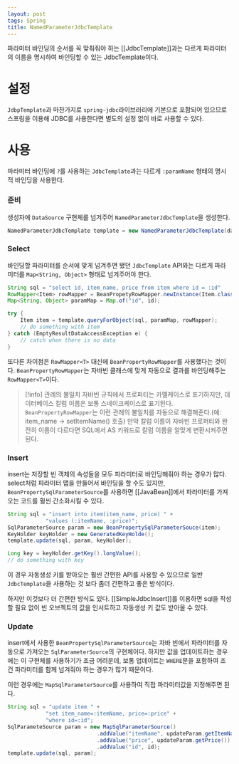 ```yaml
---
layout: post
tags: Spring
title: NamedParameterJdbcTemplate
---
```


파라미터 바인딩의 순서를 꼭 맞춰줘야 하는 [[JdbcTemplate]]과는 다르게 파라미터의 이름을 명시하여 바인딩할 수 있는 JdbcTemplate이다. 

# 설정

`JdbpTemplate`과 마찬가지로 `spring-jdbc`라이브러리에 기본으로 포함되어 있으므로 스프링을 이용해 JDBC를 사용한다면 별도의 설정 없이 바로 사용할 수 있다.

# 사용

파라미터 바인딩에 `?`를 사용하는 `JdbcTemplate`과는 다르게 `:paramName` 형태의 명시적 바인딩을 사용한다. 

### 준비

생성자에 `DataSource` 구현체를 넘겨주어 `NamedParameterJdbcTemplate`을 생성한다.

```java
NamedParameterJdbcTemplate template = new NamedParameterJdbcTemplate(dataSource);
```

### Select

바인딩할 파라미터를 순서에 맞게 넘겨주면 됐던 `JdbcTemplate` API와는 다르게 파라미터를 `Map<String, Object>` 형태로 넘겨주어야 한다. 

```java
String sql = "select id, item_name, price from item where id = :id"
RowMapper<Item> rowMapper = BeanPropetyRowMapper.newInstance(Item.class);
Map<String, Object> paramMap = Map.of("id", id);

try {
	Item item = template.queryForObject(sql, paramMap, rowMapper);
	// do something with item
} catch (EmptyResultDataAccessException e) {
	// catch when there is no data
}
```

또다른 차이점은 `RowMapper<T>` 대신에 `BeanPropertyRowMapper`를 사용했다는 것이다. `BeanPropertyRowMapper`는 자바빈 클래스에 맞게 자동으로 결과를 바인딩해주는 `RowMapper<T>`이다. 

> [!info] 관례의 불일치
> 자바빈 규칙에서 프로퍼티는 카멜케이스로 표기하지만, 데이터베이스 칼럼 이름은 보통 스네이크케이스로 표기된다. `BeanPropertyRowMapper`는 이런 관례의 불일치를 자동으로 해결해준다.(예: item_name -> setItemName() 호출)
> 만약 칼럼 이름이 자바빈 프로퍼티와 완전히 이름이 다르다면 SQL에서 AS 키워드로 칼럼 이름을 알맞게 변환시켜주면 된다.

### Insert

insert는 저장할 빈 객체의 속성들을 모두 파라미터로 바인딩해줘야 하는 경우가 많다. select처럼 파라미터 맵을 만들어서 바인딩을 할 수도 있지만, `BeanPropertySqlParameterSource`를 사용하면 [[JavaBean]]에서 파라미터를 가져오는 코드를 훨씬 간소화시킬 수 있다.

```java
String sql = "insert into item(item_name, price) " + 
			"values (:itemName, :price)";
SqlParameterSource param = new BeanPropertySqlParameterSouce(item);
KeyHolder keyHolder = new GeneratedKeyHolde();
template.update(sql, param, keyHolder);

Long key = keyHolder.getKey().longValue();
// do something with key
```

이 경우 자동생성 키를 받아오는 훨씬 간편한 API를 사용할 수 있으므로 일반 `JdbcTemplate`을 사용하는 것 보다 좀더 간편하고 좋은 방식이다.

하지만 이것보다 더 간편한 방식도 있다. [[SimpleJdbcInsert]]를 이용하면 sql을 작성할 필요 없이 빈 오브젝트의 값을 인서트하고 자동생성 키 값도 받아올 수 있다.

### Update

insert에서 사용한 `BeanPropertySqlParameterSource`는 자바 빈에서 파라미터를 자동으로 가져오는 `SqlParameterSource`의 구현체이다. 하지만 값을 업데이트하는 경우에는 이 구현체를 사용하기가 조금 어려운데, 보통 업데이트는 `WHERE`문을 포함하여 조건 파라미터를 함께 넘겨줘야 하는 경우가 많기 때문이다. 

이런 경우에는 `MapSqlParameterSource`를 사용하여 직접 파라미터값을 지정해주면 된다.

```java
String sql = "update item " + 
			"set item_name=:itemName, price=:price" + 
			"where id=:id";
SqlParameteSource param = new MapSqlParameterSource()
							.addValue("itemName", updateParam.getItemName())
							.addValue("price", updateParam.getPrice())
							.addValue("id", id);
template.update(sql, param);
```

